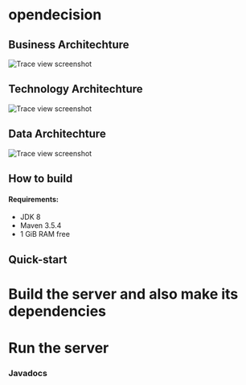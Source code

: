 # opendecision




## Business Architechture

<img src="https://github.com/opendecision/images/blob/master/architechture/cn/OpenDecision%E4%B8%9A%E5%8A%A1%E6%9E%B6%E6%9E%84.png" alt="Trace view screenshot" />


## Technology Architechture


<img src="https://github.com/opendecision/images/blob/master/architechture/cn/OpenDecsion%E6%8A%80%E6%9C%AF%E6%9E%B6%E6%9E%84.png" alt="Trace view screenshot" />

## Data Architechture

<img src="https://github.com/opendecision/images/blob/master/architechture/cn/OpenDecision%E6%95%B0%E6%8D%AE%E6%9E%B6%E6%9E%84.png" alt="Trace view screenshot" />

## How to build

#### Requirements:

* JDK 8
* Maven 3.5.4
* 1 GiB RAM free

## Quick-start










# Build the server and also make its dependencies

# Run the server




### Javadocs


